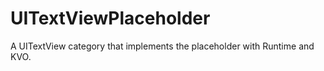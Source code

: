 # UITextViewPlaceholder
A UITextView category that implements the placeholder with Runtime and KVO.
